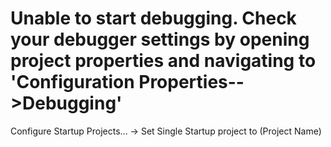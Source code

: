 # Unable to start debugging. Check your debugger settings by opening project properties and navigating to 'Configuration Properties-->Debugging'

Configure Startup Projects... -> Set Single Startup project to (Project Name)


